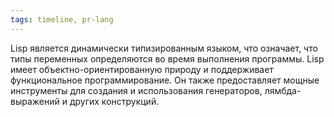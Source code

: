 ```yaml
---
tags: timeline, pr-lang
--- 
```


<span 
	  class='ob-timelines-interpretation' 
	  data-date='1958-11-19' 
	  data-event_title='Lisp' 
	  data-class='pr-lang' 
	  data-interpretation_number='1'
	  data-title='Семантика'
	  > 
</span>

Lisp является динамически типизированным языком, что означает, что типы переменных определяются во время выполнения программы. Lisp имеет объектно-ориентированную природу и поддерживает функциональное программирование. Он также предоставляет мощные инструменты для создания и использования генераторов, лямбда-выражений и других конструкций.

